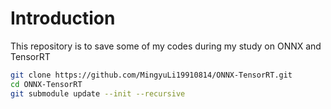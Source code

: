 # Introduction

This repository is to save some of my codes during my study on ONNX and TensorRT

```bash
git clone https://github.com/MingyuLi19910814/ONNX-TensorRT.git
cd ONNX-TensorRT
git submodule update --init --recursive
```
